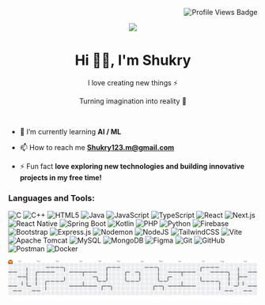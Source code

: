 <img align="right" src="https://komarev.com/ghpvc/?username=IT22052124&color=blueviolet" alt="Profile Views Badge"><br>
<p align="center">
<img src="https://user-images.githubusercontent.com/74038190/225813708-98b745f2-7d22-48cf-9150-083f1b00d6c9.gif" width="500">
</p>


<h1 align="center"> Hi 👋🏻, I'm Shukry </br> 
</h1>

<p align="center">I love creating new things ⚡</p>
<p align="center">Turning imagination into reality 🚀</p>
<p align="center">
<a href="https://x.com/Undefined_40_4" target="_blank"><img alt="" src="https://img.shields.io/badge/Twitter-000?logo=X&logoColor=ffffff&style=for-the-badge" style="vertical-align:center" /></a>
<a href="https://www.linkedin.com/in/shukry7/" target="_blank"><img alt="" src="https://custom-icon-badges.demolab.com/badge/LinkedIn-000?style=for-the-badge&logo=linkedin1122" style="vertical-align:center" /></a>
<a href="https://www.instagram.com/shukry_77/" target="_blank"><img alt="" src="https://img.shields.io/badge/Instagram-000?style=for-the-badge&logo=Instagram&logoColor=E4405F" style="vertical-align:center" /></a><a href="https://www.facebook.com/shukry.77/" target="_blank"><img alt="" src="https://img.shields.io/badge/Facebook-000?style=for-the-badge&logo=Facebook&logoColor=1877F2" style="vertical-align:center" /></a>
<a href="https://leetcode.com/u/DedSec-24/" target="_blank"><img alt="" src="https://img.shields.io/badge/Leetcode-000?style=for-the-badge&logo=Leetcode&logoColor=f09a1a" style="vertical-align:center" /></a></p>







- 🌱 I’m currently learning **AI / ML**

- 📫 How to reach me **Shukry123.m@gmail.com**

- ⚡ Fun fact **love exploring new technologies and building innovative projects in my free time!**

<h3 align="left"></h3>
<p align="left">
</p>

<h3 align="left">Languages and Tools:</h3>

![C](https://img.shields.io/badge/c-%2300599C.svg?style=for-the-badge&logo=c&logoColor=white) ![C++](https://img.shields.io/badge/c++-%2300599C.svg?style=for-the-badge&logo=c%2B%2B&logoColor=white) ![HTML5](https://img.shields.io/badge/html5-%23E34F26.svg?style=for-the-badge&logo=html5&logoColor=white) ![Java](https://img.shields.io/badge/java-%23ED8B00.svg?style=for-the-badge&logo=openjdk&logoColor=white) ![JavaScript](https://img.shields.io/badge/javascript-%23323330.svg?style=for-the-badge&logo=javascript&logoColor=%23F7DF1E) ![TypeScript](https://img.shields.io/badge/TypeScript-007ACC?style=for-the-badge&logo=typescript&logoColor=white) ![React](https://img.shields.io/badge/react-%2320232a.svg?style=for-the-badge&logo=react&logoColor=%2361DAFB) ![Next.js](https://img.shields.io/badge/next.js-%23000000.svg?style=for-the-badge&logo=next.js&logoColor=white) ![React Native](https://img.shields.io/badge/react_native-%2320232a.svg?style=for-the-badge&logo=react&logoColor=%2361DAFB) ![Spring Boot](https://img.shields.io/badge/Spring%20Boot-6DB33F?style=for-the-badge&logo=spring-boot&logoColor=white) ![Kotlin](https://img.shields.io/badge/kotlin-%237F52FF.svg?style=for-the-badge&logo=kotlin&logoColor=white) ![PHP](https://img.shields.io/badge/php-%23777BB4.svg?style=for-the-badge&logo=php&logoColor=white) ![Python](https://img.shields.io/badge/python-3670A0?style=for-the-badge&logo=python&logoColor=ffdd54) ![Firebase](https://img.shields.io/badge/firebase-%23039BE5.svg?style=for-the-badge&logo=firebase)  ![Bootstrap](https://img.shields.io/badge/bootstrap-%238511FA.svg?style=for-the-badge&logo=bootstrap&logoColor=white) ![Express.js](https://img.shields.io/badge/express.js-%23404d59.svg?style=for-the-badge&logo=express&logoColor=%2361DAFB) ![Nodemon](https://img.shields.io/badge/NODEMON-%23323330.svg?style=for-the-badge&logo=nodemon&logoColor=%BBDEAD) ![NodeJS](https://img.shields.io/badge/node.js-6DA55F?style=for-the-badge&logo=node.js&logoColor=white) ![TailwindCSS](https://img.shields.io/badge/tailwindcss-%2338B2AC.svg?style=for-the-badge&logo=tailwind-css&logoColor=white) ![Vite](https://img.shields.io/badge/vite-%23646CFF.svg?style=for-the-badge&logo=vite&logoColor=white) ![Apache Tomcat](https://img.shields.io/badge/apache%20tomcat-%23F8DC75.svg?style=for-the-badge&logo=apache-tomcat&logoColor=black) ![MySQL](https://img.shields.io/badge/mysql-4479A1.svg?style=for-the-badge&logo=mysql&logoColor=white) ![MongoDB](https://img.shields.io/badge/MongoDB-%234ea94b.svg?style=for-the-badge&logo=mongodb&logoColor=white) ![Figma](https://img.shields.io/badge/figma-%23F24E1E.svg?style=for-the-badge&logo=figma&logoColor=white) ![Git](https://img.shields.io/badge/git-%23F05033.svg?style=for-the-badge&logo=git&logoColor=white) ![GitHub](https://img.shields.io/badge/github-%23121011.svg?style=for-the-badge&logo=github&logoColor=white) ![Postman](https://img.shields.io/badge/Postman-FF6C37?style=for-the-badge&logo=postman&logoColor=white) ![Docker](https://img.shields.io/badge/docker-%230db7ed.svg?style=for-the-badge&logo=docker&logoColor=white)

<!--# 📊 GitHub Stats:
 <div style="display: flex; justify-content: space-between;">
   <img src="https://github-readme-stats.vercel.app/api/top-langs/?username=IT22052124&theme=dark&hide_border=false&include_all_commits=false&count_private=false&layout=compact" alt="Top Languages" style="width: 32%;">
   <img src="https://github-readme-stats.vercel.app/api?username=IT22052124&theme=dark&hide_border=false&include_all_commits=false&count_private=false" alt="GitHub Stats" style="width: 32%;">
 </div>
 
 ## 🏆 GitHub Trophies
 ![](https://github-profile-trophy.vercel.app/?username=IT22052124&theme=radical&no-frame=false&no-bg=true&margin-w=4)
-->

<!--## Feeding...
![Snake animation](https://raw.githubusercontent.com/IT22052124/IT22052124/output/github-contribution-grid-snake-dark.svg)
-->

<picture>
  <source media="(prefers-color-scheme: dark)" srcset="https://raw.githubusercontent.com/IT22052124/IT22052124/output/pacman-contribution-graph-dark.svg">
  <source media="(prefers-color-scheme: light)" srcset="https://raw.githubusercontent.com/IT22052124/IT22052124/output/pacman-contribution-graph.svg">
  <img alt="pacman contribution graph" src="https://raw.githubusercontent.com/IT22052124/IT22052124/output/pacman-contribution-graph.svg">
</picture>
  
<!--### ✍️ Random Dev Quote
![](https://quotes-github-readme.vercel.app/api?type=horizontal&theme=dark) -->
